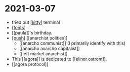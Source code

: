 # 2021-03-07

- tried out [[kitty]] terminal
- [[fonts]]
- [[paula]]'s birthday.
- [[push]] [[anarchist polities]]
  - [[anarcho communist]] (I primarily identify with this)
  - [[anarcho anarcho capitalist]]
  - [[left market anarchist]]
- This [[agora]] is dedicated to [[elinor ostrom]].
- [[agora protocol]]

[//begin]: # "Autogenerated link references for markdown compatibility"
[kitty]: ../kitty "Kitty"
[fonts]: ../fonts "Fonts"
[push]: ../push "Push"
[//end]: # "Autogenerated link references"